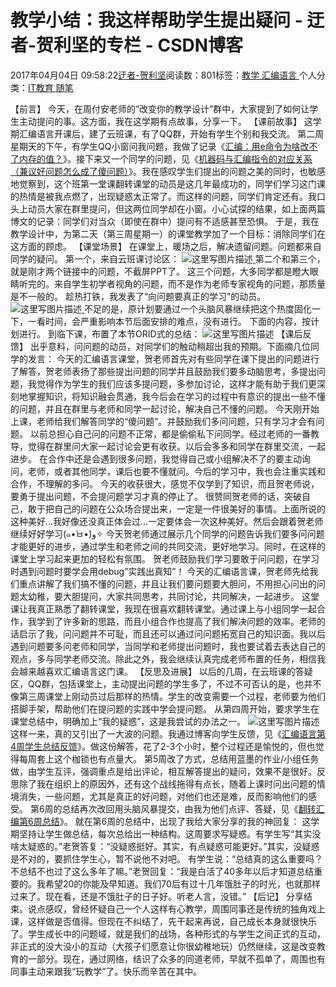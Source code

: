 
# 教学小结：我这样帮助学生提出疑问 - 迂者-贺利坚的专栏 - CSDN博客

2017年04月04日 09:58:22[迂者-贺利坚](https://me.csdn.net/sxhelijian)阅读数：801标签：[教学																](https://so.csdn.net/so/search/s.do?q=教学&t=blog)[汇编语言																](https://so.csdn.net/so/search/s.do?q=汇编语言&t=blog)[
							](https://so.csdn.net/so/search/s.do?q=教学&t=blog)个人分类：[IT教育																](https://blog.csdn.net/sxhelijian/article/category/1181880)[随笔																](https://blog.csdn.net/sxhelijian/article/category/1187921)[
							](https://blog.csdn.net/sxhelijian/article/category/1181880)



【前言】
今天，在周付安老师的“改变你的教学设计”群中，大家提到了如何让学生主动提问的事。这方面，我在这学期有点故事，分享一下。
【课前故事】
这学期汇编语言开课后，建了云班课，有了QQ群，开始有学生个别和我交流。
第二周星期天的下午，有学生QQ小窗问我问题，我做了记录《[汇编：用e命令为啥改不了内存的值？](http://blog.csdn.net/sxhelijian/article/details/61198725)》。接下来又一个同学的问题，见《[机器码与汇编指令的对应关系（兼议好问题怎么成了傻问题）](http://blog.csdn.net/sxhelijian/article/details/60968046)》。我在感叹学生们提出的问题之美的同时，也敏感地觉察到，这个班第一堂课翻转课堂的动员是这几年最成功的，同学们学习这门课的热情是被我点燃了，出现疑惑太正常了。而这样的问题，同学们肯定还有。我口头上动员大家在群里提问，但这两位同学却在小窗。小心试探的结果，如上面两篇博文的记录：同学们对当众（即使在群中）提问有不适感甚至恐惧。
于是，我在教学设计中，为第二天（第三周星期一）的课堂教学加了一个目标：消除同学们在这方面的顾虑。
【课堂场景】
在课堂上，暖场之后，解决遗留问题。问题都来自同学的疑问。
第一个，来自云班课讨论区：
![这里写图片描述](https://img-blog.csdn.net/20170404091122903?watermark/2/text/aHR0cDovL2Jsb2cuY3Nkbi5uZXQvc3hoZWxpamlhbg==/font/5a6L5L2T/fontsize/400/fill/I0JBQkFCMA==/dissolve/70/gravity/SouthEast)[ ](https://img-blog.csdn.net/20170404091122903?watermark/2/text/aHR0cDovL2Jsb2cuY3Nkbi5uZXQvc3hoZWxpamlhbg==/font/5a6L5L2T/fontsize/400/fill/I0JBQkFCMA==/dissolve/70/gravity/SouthEast)
第二个和第三个，就是刚才两个链接中的问题，不截屏PPT了。
这三个问题，大多同学都是瞪大眼睛听完的。来自学生初学者视角的问题，而不是作为老师专家视角的问题，那质量是不一般的。
趁热打铁，我发表了“向问题要真正的学习”的动员。
![这里写图片描述](https://img-blog.csdn.net/20170404091859788?watermark/2/text/aHR0cDovL2Jsb2cuY3Nkbi5uZXQvc3hoZWxpamlhbg==/font/5a6L5L2T/fontsize/400/fill/I0JBQkFCMA==/dissolve/70/gravity/SouthEast)[ ](https://img-blog.csdn.net/20170404091859788?watermark/2/text/aHR0cDovL2Jsb2cuY3Nkbi5uZXQvc3hoZWxpamlhbg==/font/5a6L5L2T/fontsize/400/fill/I0JBQkFCMA==/dissolve/70/gravity/SouthEast)
不足的是，原计划要通过一个头脑风暴继续把这个热度固化一下，一看时间，会严重影响本节后面安排的难点，没有进行。
下面的内容，按计划进行。
到临下课，布置了本节ORID式的总结：
![这里写图片描述](https://img-blog.csdn.net/20170404092148745?watermark/2/text/aHR0cDovL2Jsb2cuY3Nkbi5uZXQvc3hoZWxpamlhbg==/font/5a6L5L2T/fontsize/400/fill/I0JBQkFCMA==/dissolve/70/gravity/SouthEast)
【课后反馈】
出乎意料，问问题的动员，对同学们的触动稍超出我的预期。下面摘几位同学的发言：
今天的汇编语言课堂，贺老师首先对有些同学在课下提出的问题进行了解答，贺老师表扬了那些提出问题的同学并且鼓励我们要多动脑思考，多提出问题，我觉得作为学生的我们应该多提问题，多参加讨论，这样才能有助于我们更深刻地掌握知识，将知识融会贯通，我今后会在学习的过程中有意识的提出一些不懂的问题，并且在群里与老师和同学一起讨论，解决自己不懂的问题。
今天刚开始上课，老师给我们解答同学的“傻问题”。并鼓励我们多问问题，只有学习才会有问题。
以前总担心自己问的问题不正常，都是偷偷私下问同学。经过老师的一番教导，觉得在群里问大家一起讨论会更有收获。以后会多多和同学在群里交流，一起进步。
在合作中还是会遇到很多问题，我觉得自己或小组解决不了的要主动询问，老师，或者其他同学，课后也要不懂就问。今后的学习中，我也会注重实践和合作，不理解的多问。
今天的收获很大，感觉不仅学到了知识，而且贺老师说，要勇于提出问题，不会提问题学习才真的停止了。
很赞同贺老师的话，突破自己，敢于把自己的问题在公众场合提出来，一定是一件很美好的事情。上面所说的这种美好…我好像还没真正体会过…一定要体会一次这种美好。然后会跟着贺老师继续好好学习(๑•̀ㅂ•́)و✧
今天贺老师通过展示几个同学的问题告诉我们要多问问题才能更好的进步，通过学生和老师之间的共同交流，更好地学习。同时，在这样的课堂上学习起来更加的轻松有氛围。
贺老师鼓励我们学习要敢于问问题，在学习时遇到问题时要学会用debug”实践出真知”！
今天的汇编语言课，贺老师先给我们重点讲解了我们搞不懂的问题，并且让我们要问题要大胆问，不用担心问出的问题太幼稚，要大胆提问，大家共同思考，共同讨论，共同解决，一起进步。
这堂课让我真正熟悉了翻转课堂，我现在很喜欢翻转课堂。通过课上与小组同学一起合作，我学到了许多新的思路，而且小组合作也提高了我们解决问题的效率。老师的话启示了我，问问题并不可耻，而且还可以通过问问题拓宽自己的知识面。我以后遇到问题要多问老师和同学，当同学和老师提出问题时，我也要试着去表达自己的观点，多与同学老师交流。除此之外，我会继续认真完成老师布置的任务，相信我会越来越喜欢汇编语言这门课。
【反思及进展】
以后的几周，在云班课的答疑区，QQ群，包括课堂上，主动提出问题的学生多了，不过不可否认的是，也并不像第三周课堂上刚动员过后那样的热情。学生的改变需要一个过程，老师要为他们搭脚手架，帮助他们在提问题的实践中学会提问题。
从第四周开始，要求学生在课堂总结中，明确加上“我的疑惑”，这是我尝试的办法之一。
![这里写图片描述](https://img-blog.csdn.net/20170404093942784?watermark/2/text/aHR0cDovL2Jsb2cuY3Nkbi5uZXQvc3hoZWxpamlhbg==/font/5a6L5L2T/fontsize/400/fill/I0JBQkFCMA==/dissolve/70/gravity/SouthEast)[ ](https://img-blog.csdn.net/20170404093942784?watermark/2/text/aHR0cDovL2Jsb2cuY3Nkbi5uZXQvc3hoZWxpamlhbg==/font/5a6L5L2T/fontsize/400/fill/I0JBQkFCMA==/dissolve/70/gravity/SouthEast)
这样一来，真的又引出了一大波的问题。我通过博客向学生反馈，见《[汇编语言第4周学生总结反馈](http://blog.csdn.net/sxhelijian/article/details/64437657)》。做这份解答，花了2-3个小时，整个过程还是愉悦的，但也觉得每周套上这个枷锁也有点量大。
第5周改了方式，总结用蓝墨的作业/小组任务做，由学生互评，强调重点是给出评论，相互解答提出的疑问，效果不是很好。反思除了我在组织上的原因外，还有这个战线拖得有点长，随着上课时问出问题的情境消失，一些问题，尤其是真正的好问题，对他们也还是难，反而影响他们的感受。
第6周的总结再次改回用头脑风暴提交，由我为他们点评、答疑，见《[翻转汇编第6周总结](http://blog.csdn.net/sxhelijian/article/details/69055183)》。
就在第6周的总结中，出现了我给大家分享的我的神回复：
这学期坚持让学生做总结，每次总给出一种结构。这周要求写疑惑。有学生写“其实没啥太疑惑的。”老贺答复：“没疑惑挺好。其实，有点疑惑可能更好。”其实，没疑惑是不对的，要抓住学生心，暂不说他不对吧。
有学生说：“总结真的这么重要吗？不总结不也过了这么多年了嘛。”老贺回复：“我是白活了40多年以后才知道总结重要的。我希望20的你能及早知道。我们70后有过十几年饿肚子的时光，也就那样过来了。现在看，还是不饿肚子的日子好。听老人言，没错。”
【后记】
分享结束。说点感叹，曾经怀疑自己一个人这样有心教学，周围同事还是传统的独角戏上课，这样做是否值得。但现在不纠结了，先干起来再说，自己成长本身就很快乐了。学生成长中的问题域，就是我们的战场，各种形式的与学生之间正式的互动，非正式的没大没小的互动（大孩子们愿意让你很幼稚地玩）仍然继续，这是改变教育的一部分。现在，通过网络，结识了众多的同道老师，早就不孤单了，周围也有同事主动来跟我“玩教学”了。快乐而辛苦在其中。

